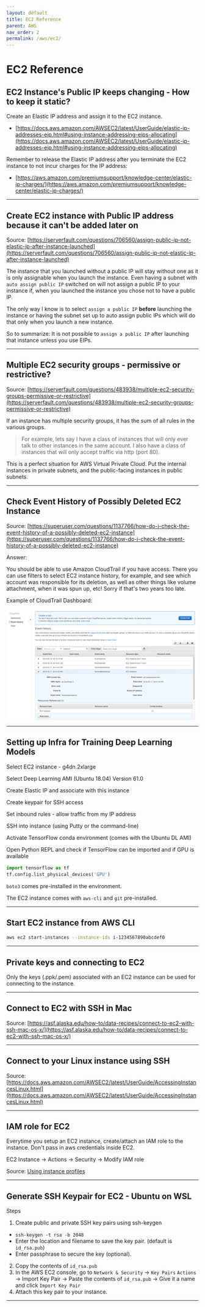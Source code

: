 ```yaml
---
layout: default
title: EC2 Reference
parent: AWS
nav_order: 2
permalink: /aws/ec2/
---
```


# EC2 Reference

## EC2 Instance's Public IP keeps changing - How to keep it static?

Create an Elastic IP address and assign it to the EC2 instance.
- [https://docs.aws.amazon.com/AWSEC2/latest/UserGuide/elastic-ip-addresses-eip.html#using-instance-addressing-eips-allocating](https://docs.aws.amazon.com/AWSEC2/latest/UserGuide/elastic-ip-addresses-eip.html#using-instance-addressing-eips-allocating)

Remember to release the Elastic IP address after you terminate the EC2 instance to not incur charges for the IP address:
- [https://aws.amazon.com/premiumsupport/knowledge-center/elastic-ip-charges/](https://aws.amazon.com/premiumsupport/knowledge-center/elastic-ip-charges/)

-----------------------------------------------------------------------------------------------------

## Create EC2 instance with Public IP address because it can't be added later on

Source: [https://serverfault.com/questions/706560/assign-public-ip-not-elastic-ip-after-instance-launched](https://serverfault.com/questions/706560/assign-public-ip-not-elastic-ip-after-instance-launched)



The instance that you launched without a public IP will stay without one as it is only assignable when you launch the instance. Even having a subnet with `auto assign public IP` switched on will not assign a public IP to your instance if, when you launched the instance you chose not to have a public IP.

The only way I know is to select `assign a public IP` **before** launching the instance or having the subnet set up to auto assign public IPs which will do that only when you launch a new instance.

So to summarize: It is not possible to `assign a public IP` after launching that instance unless you use EIPs.

-----------------------------------------------------------------------------------------------------

## Multiple EC2 security groups - permissive or restrictive?

Source: [https://serverfault.com/questions/483938/multiple-ec2-security-groups-permissive-or-restrictive](https://serverfault.com/questions/483938/multiple-ec2-security-groups-permissive-or-restrictive)

If an instance has multiple security groups, it has the sum of all rules in the various groups.

> For example, lets say I have a class of instances that will only ever talk to other instances in the same account. I also have a class of instances that will only accept traffic via http (port 80).

This is a perfect situation for AWS Virtual Private Cloud. Put the internal instances in private subnets, and the public-facing instances in public subnets.

-----------------------------------------------------------------------------------------------------

## Check Event History of Possibly Deleted EC2 Instance

Source: [https://superuser.com/questions/1137766/how-do-i-check-the-event-history-of-a-possibly-deleted-ec2-instance](https://superuser.com/questions/1137766/how-do-i-check-the-event-history-of-a-possibly-deleted-ec2-instance)

Answer:

You should be able to use Amazon CloudTrail if you have access. There you can use filters to select EC2 instance history, for example, and see which account was responsible for its deletion, as well as other things like volume attachment, when it was spun up, etc! Sorry if that's two years too late.

Example of CloudTrail Dashboard:

![CloudTrail Dashboard Example](images/cloudtrail-example.png)

-----------------------------------------------------------------------------------------------------

## Setting up Infra for Training Deep Learning Models

Select EC2 instance - g4dn.2xlarge	

Select Deep Learning AMI (Ubuntu 18.04) Version 61.0

Create Elastic IP and associate with this instance

Create keypair for SSH access

Set inbound rules - allow traffic from my IP address

SSH into instance (using Putty or the command-line)

Activate TensorFlow conda environment (comes with the Ubuntu DL AMI)

Open Python REPL and check if TensorFlow can be imported and if GPU is available

```Python
import tensorflow as tf
tf.config.list_physical_devices('GPU')
```

`boto3` comes pre-installed in the environment.

The EC2 instance comes with `aws-cli` and `git` pre-installed.

-----------------------------------------------------------------------------------------------------

## Start EC2 instance from AWS CLI

```bash
aws ec2 start-instances --instance-ids i-1234567890abcdef0
```

-----------------------------------------------------------------------------------------------------

## Private keys and connecting to EC2

Only the keys (.ppk/.pem) associated with an EC2 instance can be used for connecting to the instance.

-----------------------------------------------------------------------------------------------------

## Connect to EC2 with SSH in Mac

Source: [https://asf.alaska.edu/how-to/data-recipes/connect-to-ec2-with-ssh-mac-os-x/](https://asf.alaska.edu/how-to/data-recipes/connect-to-ec2-with-ssh-mac-os-x/)

-----------------------------------------------------------------------------------------------------

## Connect to your Linux instance using SSH

Source: [https://docs.aws.amazon.com/AWSEC2/latest/UserGuide/AccessingInstancesLinux.html](https://docs.aws.amazon.com/AWSEC2/latest/UserGuide/AccessingInstancesLinux.html)

-----------------------------------------------------------------------------------------------------

## IAM role for EC2

Everytime you setup an EC2 instance, create/attach an IAM role to the instance. Don't pass in aws credentials inside EC2.

EC2 Instance -> Actions -> Security -> Modify IAM role

Source: [Using instance profiles](https://docs.aws.amazon.com/IAM/latest/UserGuide/id_roles_use_switch-role-ec2_instance-profiles.html)

-----------------------------------------------------------------------------------------------------

## Generate SSH Keypair for EC2 - Ubuntu on WSL

Steps
1. Create public and private SSH key pairs using ssh-keygen
- `ssh-keygen -t rsa -b 2048`
- Enter the location and filename to save the key pair. (default is `id_rsa.pub`)
- Enter passphrase to secure the key (optional).
2. Copy the contents of `id_rsa.pub`
3. In the AWS EC2 console, go to `Network & Security` -> `Key Pairs` `Actions` -> Import Key Pair -> Paste the contents of `id_rsa.pub` -> Give it a name and click `Import Key Pair`
4. Attach this key pair to your instance.

-----------------------------------------------------------------------------------------------------
